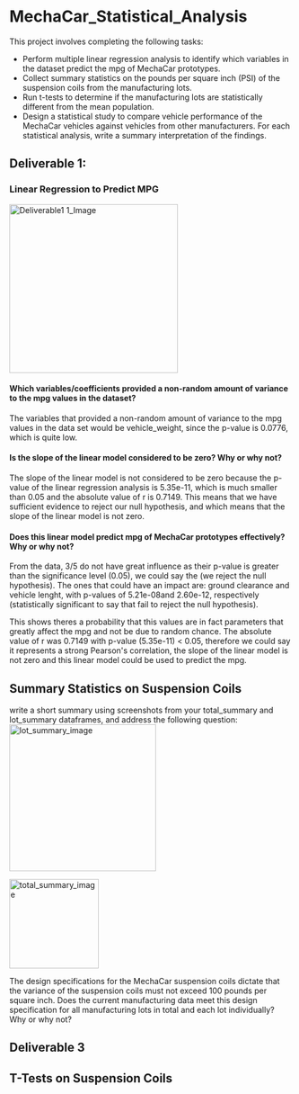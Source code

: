 # MechaCar_Statistical_Analysis

This project involves completing the following tasks:
* Perform multiple linear regression analysis to identify which variables in the dataset predict the mpg of MechaCar prototypes.
* Collect summary statistics on the pounds per square inch (PSI) of the suspension coils from the manufacturing lots.
* Run t-tests to determine if the manufacturing lots are statistically different from the mean population.
* Design a statistical study to compare vehicle performance of the MechaCar vehicles against vehicles from other manufacturers. For each statistical analysis, write a summary interpretation of the findings.

## Deliverable 1:
### Linear Regression to Predict MPG

<img width="300" alt="Deliverable1 1_Image" src="https://user-images.githubusercontent.com/114960958/219476357-596df8ae-a576-4c0d-8635-6d62d67f190e.png">

#### Which variables/coefficients provided a non-random amount of variance to the mpg values in the dataset?
The variables that provided a non-random amount of variance to the mpg values in the data set would be vehicle_weight, since the p-value is 0.0776, which is quite low.

#### Is the slope of the linear model considered to be zero? Why or why not?
The slope of the linear model is not considered to be zero because the p-value of the linear regression analysis is 5.35e-11, which is much smaller than 0.05 and the absolute value of r is 0.7149. This means that we have sufficient evidence to reject our null hypothesis, and which means that the slope of the linear model is not zero.

#### Does this linear model predict mpg of MechaCar prototypes effectively? Why or why not?

From the data, 3/5 do not have great influence as their p-value is greater than the significance level (0.05), we could say the (we reject the null hypothesis). The ones that could have an impact are: ground clearance and vehicle lenght, with p-values of 5.21e-08and 2.60e-12, respectively (statistically significant to say that fail to reject the null hypothesis).

This shows theres a probability that this values are in fact parameters that greatly affect the mpg and not be due to random chance. The absolute value of r was 0.7149 with p-value (5.35e-11) < 0.05, therefore we could say it represents a strong Pearson's correlation, the slope of the linear model is not zero and this linear model could be used to predict the mpg.

## Summary Statistics on Suspension Coils

write a short summary using screenshots from your total_summary and lot_summary dataframes, and address the following question:
<img width="261" alt="lot_summary_image" src="https://user-images.githubusercontent.com/114960958/219895074-4d4c6abf-7862-4a1c-84e1-ff9f746d1c04.png">

<img width="159" alt="total_summary_image" src="https://user-images.githubusercontent.com/114960958/219894844-4c4ea1e9-e060-4033-a61e-4b882211d761.png">


The design specifications for the MechaCar suspension coils dictate that the variance of the suspension coils must not exceed 100 pounds per square inch. Does the current manufacturing data meet this design specification for all manufacturing lots in total and each lot individually? Why or why not?

## Deliverable 3
## T-Tests on Suspension Coils
